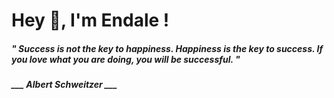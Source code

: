 <h1 title="head"> Hey 👋, I'm Endale !</h1>

**<h5><i>" Success is not the key to happiness. Happiness is the key to success. If you love what you are doing, you will be successful. "</i></h5>**

*<b>___ Albert Schweitzer ___</b>*
